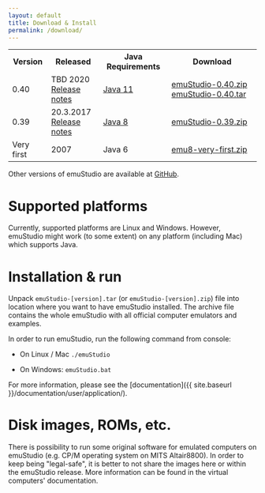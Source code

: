 ```yaml
---
layout: default
title: Download & Install
permalink: /download/
---
```


<div class="jumbotron">
  <div class="table-responsive">
    <table class="table borderless">
      <tr>
        <th>Version</th>
        <th>Released</th>
        <th>Java Requirements</th>
        <th>Download</th>
      </tr>
      <tr class="active">
        <td>0.40</td>
        <td>
          <div>TBD 2020</div>
          <div><a href="">Release notes</a></div>
        </td>
        <td><a href="https://jdk.java.net/archive/" target="_blank">Java 11</a></td>
        <td>
          <span class="glyphicon glyphicon-download-alt" aria-hidden="true"></span>
          <a href="https://github.com/emustudio/emuStudio/releases/download/RELEASE-0.40/emuStudio-0.40.zip" 
             class="button btn-link btn-lg"
             role="button"
             target="_blank">emuStudio-0.40.zip</a>
          <a href="https://github.com/emustudio/emuStudio/releases/download/RELEASE-0.40/emuStudio-0.40.tar" 
             class="button btn-link btn-lg"
             role="button"
             target="_blank">emuStudio-0.40.tar</a>
        </td>
      </tr>
      <tr>
        <td>0.39</td>
        <td>
          <div>20.3.2017</div>
          <div><a href="https://github.com/emustudio/emuStudio/releases/download/RELEASE-0.39/changelog-0.39.md" target="_blank">Release notes</a></div>
        </td>
        <td><a href="http://www.oracle.com/technetwork/java/javase/downloads/jre8-downloads-2133155.html" target="_blank">Java 8</a></td>
        <td>
          <span class="glyphicon glyphicon-download-alt" aria-hidden="true"></span>
          <a href="https://github.com/emustudio/emuStudio/releases/download/RELEASE-0.39/emuStudio-0.39.zip" 
             class="button btn-link btn-lg"
             role="button"
             target="_blank">emuStudio-0.39.zip</a>
        </td>
      </tr>
      <tr>
        <td>Very first</td>
        <td>
          <div>2007</div>
        </td>
        <td>Java 6</td>
        <td>
          <span class="glyphicon glyphicon-download-alt" aria-hidden="true"></span>
          <a href="{{ site.baseurl }}/files/emu8-very-first.zip" 
             class="button btn-link btn-lg"
             role="button"
             target="_blank">emu8-very-first.zip</a>
        </td>
      </tr>
    </table>
  </div>
  <p>
    Other versions of emuStudio are available at
     <a href="https://github.com/emustudio/emuStudio/releases" target="_blank">GitHub</a>.     
  </p>
</div>

# Supported platforms

Currently, supported platforms are Linux and Windows. However, emuStudio might work (to some extent) on any platform
(including Mac) which supports Java.

# Installation & run

Unpack <code>emuStudio-[version].tar</code> (or <code>emuStudio-[version].zip</code>) file into location where you want to have emuStudio
installed. The archive file contains the whole emuStudio with all official computer emulators and examples.
 
In order to run emuStudio, run the following command from console:

- On Linux / Mac
<code>./emuStudio</code>

- On Windows:
<code>emuStudio.bat</code>

For more information, please see the [documentation]({{ site.baseurl }}/documentation/user/application/).


# Disk images, ROMs, etc.

There is possibility to run some original software for emulated computers on emuStudio (e.g. CP/M operating system on
MITS Altair8800). In order to keep being "legal-safe", it is better to not share the images here or within the emuStudio
release. More information can be found in the virtual computers' documentation.
